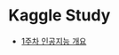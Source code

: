 # Kaggle Study
* [1주차 인공지능 개요](https://github.com/Sejong-Kaggle-Study-3rd/Shin-minkyung/blob/main/week1.md)
